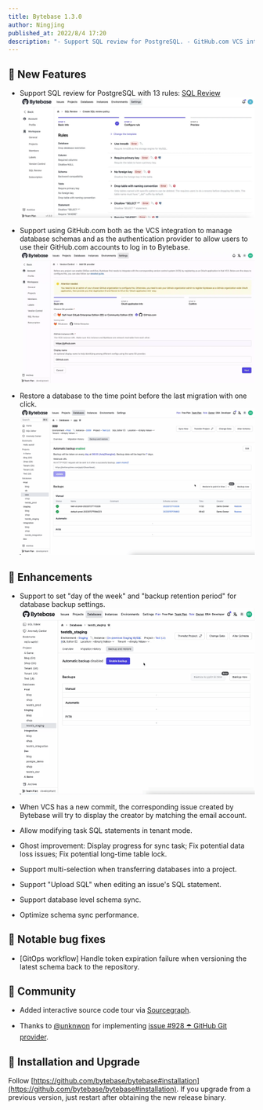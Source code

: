 ```yaml
---
title: Bytebase 1.3.0
author: Ningjing
published_at: 2022/8/4 17:20
description: "- Support SQL review for PostgreSQL. - GitHub.com VCS integration and authentication provider. - Restore a database to the time point before the last migration with one click."
---
```


## 🚀 New Features

- Support SQL review for PostgreSQL with 13 rules: [SQL Review](https://www.bytebase.com/docs/sql-review/review-policy/overview)
![sql-review-for-pg](/static/changelog/1.3.0/sql-review-for-pg.webp)

- Support using GitHub.com both as the VCS integration to manage database schemas and as the authentication provider to allow users to use their GitHub.com accounts to log in to Bytebase.
![git-provider-github](/static/changelog/1.3.0/git-provider-github.webp)

- Restore a database to the time point before the last migration with one click.
![restore-before-migration](/static/changelog/1.3.0/restore-before-migration.gif)

## 🎄 Enhancements

- Support to set "day of the week" and "backup retention period" for database backup settings.
![backup-retention](/static/changelog/1.3.0/backup-retention.gif)

- When VCS has a new commit, the corresponding issue created by Bytebase will try to display the creator by matching the email account.
- Allow modifying task SQL statements in tenant mode.
- Ghost improvement: Display progress for sync task; Fix potential data loss issues; Fix potential long-time table lock.
- Support multi-selection when transferring databases into a project.
- Support "Upload SQL" when editing an issue's SQL statement.
- Support database level schema sync.
- Optimize schema sync performance.

## 🐞 Notable bug fixes

- [GitOps workflow] Handle token expiration failure when versioning the latest schema back to the repository.

## 🎠 Community

- Added interactive source code tour via [Sourcegraph](https://sourcegraph.com/github.com/bytebase/bytebase/-/blob/docs/design/source-code-tour.snb.md).

- Thanks to [@unknwon](https://github.com/unknwon) for implementing [issue #928 ☂️ GitHub Git provider](https://github.com/bytebase/bytebase/issues/928).

## 📕 Installation and Upgrade

Follow [https://github.com/bytebase/bytebase#installation](https://github.com/bytebase/bytebase#installation). If you upgrade from a previous version, just restart after obtaining the new release binary.